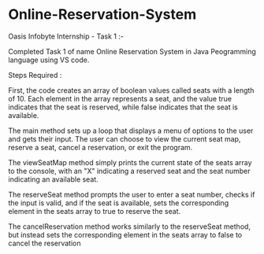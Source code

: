 # Online-Reservation-System
Oasis Infobyte Internship - Task 1 :-

Completed Task 1 of name Online Reservation System in Java Peogramming language using  VS code.

Steps Required :

First, the code creates an array of boolean values called seats with a length of 10. Each element in the array represents a seat, and the value true indicates that the seat is reserved, while false indicates that the seat is available.

The main method sets up a loop that displays a menu of options to the user and gets their input. The user can choose to view the current seat map, reserve a seat, cancel a reservation, or exit the program.

The viewSeatMap method simply prints the current state of the seats array to the console, with an "X" indicating a reserved seat and the seat number indicating an available seat.

The reserveSeat method prompts the user to enter a seat number, checks if the input is valid, and if the seat is available, sets the corresponding element in the seats array to true to reserve the seat.

The cancelReservation method works similarly to the reserveSeat method, but instead sets the corresponding element in the seats array to false to cancel the reservation
